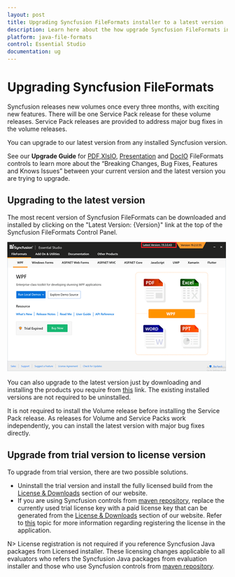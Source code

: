 ```yaml
---
layout: post
title: Upgrading Syncfusion FileFormats installer to a latest version
description: Learn here about the how upgrade Syncfusion FileFormats installer to a latest version from website and control panel.
platform: java-file-formats
control: Essential Studio
documentation: ug
---
```


# Upgrading Syncfusion FileFormats

Syncfusion releases new volumes once every three months, with exciting new features. There will be one Service Pack release for these volume releases. Service Pack releases are provided to address major bug fixes in the volume releases.

You can upgrade to our latest version from any installed Syncfusion version.

See our **Upgrade Guide** for [PDF](https://help.syncfusion.com/upgrade-guide/file-formats/PDF),[XlsIO](https://help.syncfusion.com/upgrade-guide/file-formats/xlsio), [Presentation](https://help.syncfusion.com/upgrade-guide/file-formats/presentation) and [DocIO](https://help.syncfusion.com/upgrade-guide/file-formats/docio) FileFormats controls to learn more about the “Breaking Changes, Bug Fixes, Features and Knows Issues” between your current version and the latest version you are trying to upgrade.


## Upgrading to the latest version

The most recent version of Syncfusion FileFormats can be downloaded and installed by clicking on the "Latest Version: {Version}" link at the top of the Syncfusion FileFormats Control Panel.

![Control Panel](Upgrade-images/upgrade-control-panel.png)

You can also upgrade to the latest version just by downloading and installing the products you require from [this](https://www.syncfusion.com/downloads/latest-version) link. The existing installed versions are not required to be uninstalled. 


It is not required to install the Volume release before installing the Service Pack release. As releases for Volume and Service Packs work independently, you can install the latest version with major bug fixes directly.


## Upgrade from trial version to license version

To upgrade from trial version, there are two possible solutions.

* Uninstall the trial version and install the fully licensed build from the [License & Downloads](https://www.syncfusion.com/account/downloads) section of our website.  
* If you are using Syncfusion controls from [maven repository](https://jars.syncfusion.com), replace the currently used trial license key with a paid license key that can be generated from the [License & Downloads](https://www.syncfusion.com/account/downloads) section of our website. Refer to [this](https://help.syncfusion.com/java-file-formats/licensing/how-to-register-in-an-application) topic for more information regarding registering the license in the application.

N> License registration is not required if you reference Syncfusion Java packages from Licensed installer. These licensing changes applicable to all evaluators who refers the Syncfusion Java packages from evaluation installer and those who use Syncfusion controls from [maven repository](https://jars.syncfusion.com).

